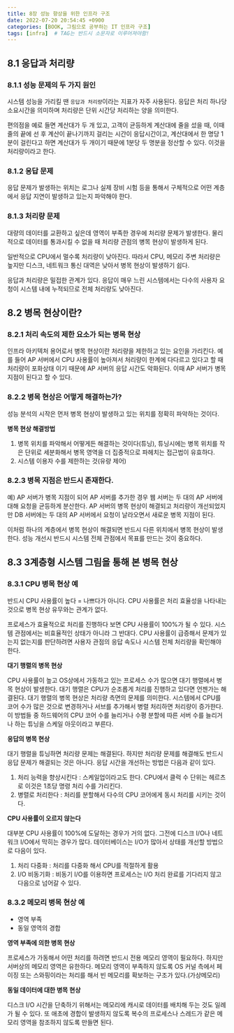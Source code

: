 ```yaml
---
title: 8장 성능 향상을 위한 인프라 구조
date: 2022-07-20 20:54:45 +0900
categories: [BOOK, 그림으로 공부하는 IT 인프라 구조]
tags: [infra]  # TAG는 반드시 소문자로 이루어져야함!
---
```


## 8.1 응답과 처리량
### 8.1.1 성능 문제의 두 가지 원인
시스템 성능을 가리킬 땐 `응답과 처리량`이라는 지표가 자주 사용된다. 응답은 처리 하나당 소요시간을 의미하며 처리량은 단위 시간당 처리하는 양을 의미한다.

편의점을 예로 들면 계산대가 두 개 있고, 고객이 균등하게 계산대에 줄을 섰을 때, 이때 줄의 끝에 선 후 계산이 끝나기까지 걸리는 시간이 응답시간이고, 계산대에서 한 명당 1분이 걸린다고 하면 계산대가 두 개이기 때문에 1분당 두 명분을 정산할 수 있다. 이것을 처리량이라고 한다.

### 8.1.2 응답 문제
응답 문제가 발생하는 위치는 로그나 실제 장비 시험 등을 통해서 구체적으로 어떤 계층에서 응답 지연이 발생하고 있는지 파악해야 한다.

### 8.1.3 처리량 문제
대량의 데이터를 교환하고 싶은데 영역이 부족한 경우에 처리량 문제가 발생한다. 물리적으로 데이터를 통과시킬 수 없을 때 처리량 관점의 병목 현상이 발생하게 된다.

일반적으로 CPU에서 멀수록 처리량이 낮아진다. 따라서 CPU, 메모리 주변 처리량은 높지만 디스크, 네트워크 통신 대역은 낮아서 병목 현상이 발생하기 쉽다.

응답과 처리량은 밀접한 관계가 있다. 응답이 매우 느린 시스템에서는 다수의 사용자 요청이 시스템 내에 누적되므로 전체 처리량도 낮아진다.

## 8.2 병목 현상이란?
### 8.2.1 처리 속도의 제한 요소가 되는 병목 현상
인프라 아키텍처 용어로서 병목 현상이란 처리량을 제한하고 있는 요인을 가리킨다. 예를 들어 AP 서버에서 CPU 사용률이 높아져서 처리량이 한계에 다다르고 있다고 할 때 처리량이 포화상태 이기 때문에 AP 서버의 응답 시간도 악화된다.
이때 AP 서버가 병목 지점이 된다고 할 수 있다.

### 8.2.2 병목 현상은 어떻게 해결하는가?
성능 분석의 시작은 먼저 병목 현상이 발생하고 있는 위치를 정확히 파악하는 것이다.

__병목 현상 해결방법__
1. 병목 위치를 파악해서 어떻게든 해결하는 것이다(튜닝), 튜닝시에는 병목 위치를 작은 단위로 세분화해서 병목 영역을 더 집중적으로 파헤치는 접근법이 유효하다.
2. 시스템 이용자 수를 제한하는 것(유량 제어)

### 8.2.3 병목 지점은 반드시 존재한다.
예) AP 서버가 병목 지점이 되어 AP 서버를 추가한 경우 웹 서버는 두 대의 AP 서버에 대해 요청을 균등하게 분산한다. AP 서버의 병목 현상이 해결되고 처리량이 개선되었지만 DB 서버에는 두 대의 AP 서버에서 요청이 날라오면서 새로운 병목 지점이 된다.

이처럼 하나의 계층에서 병목 현상이 해결되면 반드시 다른 위치에서 병목 현상이 발생한다. 성능 개선시 반드시 시스템 전체 관점에서 목표를 만드는 것이 중요하다.

## 8.3 3계층형 시스템 그림을 통해 본 병목 현상
### 8.3.1 CPU 병목 현상 예
반드시 CPU 사용률이 높다 = 나쁘다가 아니다. CPU 사용률은 처리 효율성을 나타내는 것으로 병목 현상 유무와는 관계가 없다.

프로세스가 효율적으로 처리를 진행하다 보면 CPU 사용률이 100%가 될 수 있다. 시스템 관점에서는 비효율적인 상태가 아니라 그 반대다. CPU 사용률이 급증해서 문제가 있는지 없는지를 판단하려면 사용자 관점의 응답 속도나 시스템 전체 처리량을 확인해야 한다.

__대기 행렬의 병목 현상__

CPU 사용률이 높고 OS상에서 가동하고 있는 프로세스 수가 많으면 대기 행렬에서 병목 현상이 발생한다. 대기 행렬은 CPU가 순조롭게 처리를 진행하고 있다면 언젠가는 해결된다. 대기 행렬의 병목 현상은 처리량 측면의 문제를 의미한다.
시스템에서 CPU를 코어 수가 많은 것으로 변경하거나 서브를 추가해서 병렬 처리하면 처리량이 증가한다. 이 방법들 중 하드웨어의 CPU 코어 수를 늘리거나 수평 분할에 따른 서버 수를 늘리거나 하는 튜닝을 스케일 아웃이라고 부른다.

__응답의 병목 현상__

대기 행렬을 튜닝하면 처리량 문제는 해결된다. 하지만 처리량 문제를 해결해도 반드시 응답 문제가 해결되는 것은 아니다. 응답 시간을 개선하는 방법은 다음과 같이 있다.
1. 처리 능력을 향상시킨다 : 스케일업이라고도 한다. CPU에서 클럭 수 단위는 헤르츠로 이것은 1초당 명령 처리 수를 가리킨다.
2. 병렬로 처리한다 : 처리를 분할해서 다수의 CPU 코어에게 동시 처리를 시키는 것이다.

__CPU 사용률이 오르지 않는다__

대부분 CPU 사용률이 100%에 도달하는 경우가 거의 없다. 그전에 디스크 I/O나 네트워크 I/O에서 막히는 경우가 많다. 데이터베이스는 I/O가 많아서 상태를 개선할 방법으로 다음이 있다.
1. 처리 다중화 : 처리를 다중화 해서 CPU를 적절하게 활용
2. I/O 비동기화 : 비동기 I/O를 이용하면 프로세스는 I/O 처리 완료를 기다리지 않고 다음으로 넘어갈 수 있다.

### 8.3.2 메모리 병목 현상 예
* 영역 부족
* 동일 영역의 경합

__영역 부족에 의한 병목 현상__

프로세스가 가동해서 어떤 처리를 하려면 반드시 전용 메모리 영역이 필요하다. 하지만 서버상의 메모리 영역은 유한하다. 메모리 영역이 부족하지 않도록 OS 커널 측에서 페이징 또는 스와핑이라는 처리를 해서 빈 메모리를 확보하는 구조가 있다.(가상메모리)

__동일 데이터에 대한 병목 현상__

디스크 I/O 시간을 단축하기 위해서는 메모리에 캐시로 데이터를 배치해 두는 것도 일례가 될 수 있다. 또 애초에 경합이 발생하지 않도록 복수의 프로세스나 스레드가 같은 메모리 영역을 참조하지 않도록 만들면 된다.
